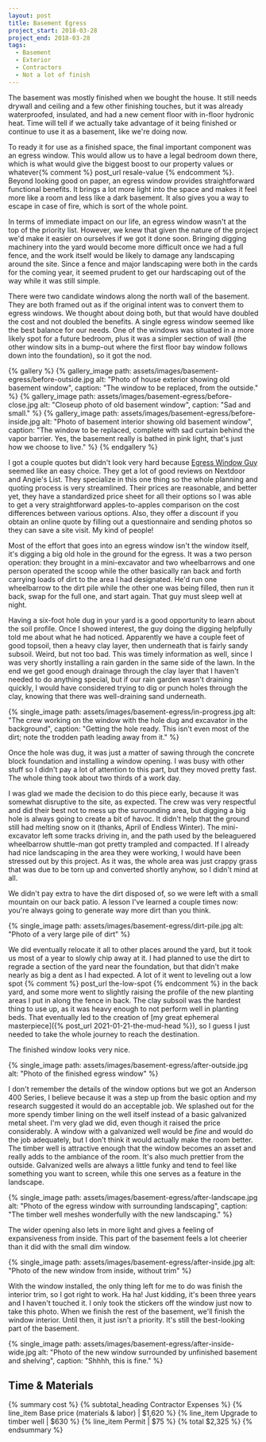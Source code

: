 ```yaml
---
layout: post
title: Basement Egress
project_start: 2018-03-28
project_end: 2018-03-28
tags:
  - Basement
  - Exterior
  - Contractors
  - Not a lot of finish
---
```


The basement was mostly finished when we bought the house.
It still needs drywall and ceiling and a few other finishing touches, but it was already waterproofed, insulated, and had a new cement floor with in-floor hydronic heat.
Time will tell if we actually take advantage of it being finished or continue to use it as a basement, like we're doing now.

To ready it for use as a finished space, the final important component was an egress window.
This would allow us to have a legal bedroom down there, which is what would give the biggest boost to our property values or whatever{% comment %} post_url resale-value {% endcomment %}.
Beyond looking good on paper, an egress window provides straightforward functional benefits.
It brings a lot more light into the space and makes it feel more like a room and less like a dark basement.
It also gives you a way to escape in case of fire, which is sort of the whole point.

In terms of immediate impact on our life, an egress window wasn't at the top of the priority list.
However, we knew that given the nature of the project we'd make it easier on ourselves if we got it done soon.
Bringing digging machinery into the yard would become more difficult once we had a full fence, and the work itself would be likely to damage any landscaping around the site.
Since a fence and major landscaping were both in the cards for the coming year, it seemed prudent to get our hardscaping out of the way while it was still simple.

There were two candidate windows along the north wall of the basement.
They are both framed out as if the original intent was to convert them to egress windows.
We thought about doing both, but that would have doubled the cost and not doubled the benefits.
A single egress window seemed like the best balance for our needs.
One of the windows was situated in a more likely spot for a future bedroom, plus it was a simpler section of wall (the other window sits in a bump-out where the first floor bay window follows down into the foundation), so it got the nod.

{% gallery %}
{% gallery_image path: assets/images/basement-egress/before-outside.jpg alt: "Photo of house exterior showing old basement window", caption: "The window to be replaced, from the outside." %}
{% gallery_image path: assets/images/basement-egress/before-close.jpg alt: "Closeup photo of old basement window", caption: "Sad and small." %}
{% gallery_image path: assets/images/basement-egress/before-inside.jpg alt: "Photo of basement interior showing old basement window", caption: "The window to be replaced, complete with sad curtain behind the vapor barrier. Yes, the basement really is bathed in pink light, that's just how we choose to live." %}
{% endgallery %}

I got a couple quotes but didn't look very hard because [Egress Window Guy](http://www.egresswindowguy.com/) seemed like an easy choice.
They get a lot of good reviews on Nextdoor and Angie's List.
They specialize in this one thing so the whole planning and quoting process is very streamlined.
Their prices are reasonable, and better yet, they have a standardized price sheet for all their options so I was able to get a very straightforward apples-to-apples comparison on the cost differences between various options.
Also, they offer a discount if you obtain an online quote by filling out a questionnaire and sending photos so they can save a site visit.
My kind of people!

Most of the effort that goes into an egress window isn't the window itself, it's digging a big old hole in the ground for the egress.
It was a two person operation: they brought in a mini-excavator and two wheelbarrows and one person operated the scoop while the other basically ran back and forth carrying loads of dirt to the area I had designated.
He'd run one wheelbarrow to the dirt pile while the other one was being filled, then run it back, swap for the full one, and start again.
That guy must sleep well at night.

Having a six-foot hole dug in your yard is a good opportunity to learn about the soil profile.
Once I showed interest, the guy doing the digging helpfully told me about what he had noticed.
Apparently we have a couple feet of good topsoil, then a heavy clay layer, then underneath that is fairly sandy subsoil.
Weird, but not too bad.
This was timely information as well, since I was very shortly installing a rain garden in the same side of the lawn.
In the end we get good enough drainage through the clay layer that I haven't needed to do anything special, but if our rain garden wasn't draining quickly, I would have considered trying to dig or punch holes through the clay, knowing that there was well-draining sand underneath.

{% single_image path: assets/images/basement-egress/in-progress.jpg alt: "The crew working on the window with the hole dug and excavator in the background", caption: "Getting the hole ready. This isn't even most of the dirt; note the trodden path leading away from it." %}

Once the hole was dug, it was just a matter of sawing through the concrete block foundation and installing a window opening.
I was busy with other stuff so I didn't pay a lot of attention to this part, but they moved pretty fast.
The whole thing took about two thirds of a work day.

I was glad we made the decision to do this piece early, because it was somewhat disruptive to the site, as expected.
The crew was very respectful and did their best not to mess up the surrounding area, but digging a big hole is always going to create a bit of havoc.
It didn't help that the ground still had melting snow on it (thanks, April of Endless Winter).
The mini-excavator left some tracks driving in, and the path used by the beleaguered wheelbarrow shuttle-man got pretty trampled and compacted.
If I already had nice landscaping in the area they were working, I would have been stressed out by this project.
As it was, the whole area was just crappy grass that was due to be torn up and converted shortly anyhow, so I didn't mind at all.

We didn't pay extra to have the dirt disposed of, so we were left with a small mountain on our back patio.
A lesson I've learned a couple times now: you're always going to generate way more dirt than you think.

{% single_image path: assets/images/basement-egress/dirt-pile.jpg alt: "Photo of a very large pile of dirt" %}

We did eventually relocate it all to other places around the yard, but it took us most of a year to slowly chip away at it.
I had planned to use the dirt to regrade a section of the yard near the foundation, but that didn't make nearly as big a dent as I had expected.
A lot of it went to leveling out a low spot {% comment %} post_url the-low-spot {% endcomment %} in the back yard, and some more went to slightly raising the profile of the new planting areas I put in along the fence in back.
The clay subsoil was the hardest thing to use up, as it was heavy enough to not perform well in planting beds.
That eventually led to the creation of [my great ephemeral masterpiece]({% post_url 2021-01-21-the-mud-head %}), so I guess I just needed to take the whole journey to reach the destination.

The finished window looks very nice.

{% single_image path: assets/images/basement-egress/after-outside.jpg alt: "Photo of the finished egress window" %}

I don't remember the details of the window options but we got an Anderson 400 Series, I believe because it was a step up from the basic option and my research suggested it would do an acceptable job.
We splashed out for the more spendy timber lining on the well itself instead of a basic galvanized metal sheet.
I'm very glad we did, even though it raised the price considerably.
A window with a galvanized well would be _fine_ and would do the job adequately, but I don't think it would actually make the room better.
The timber well is attractive enough that the window becomes an asset and really adds to the ambiance of the room.
It's also much prettier from the outside.
Galvanized wells are always a little funky and tend to feel like something you want to screen, while this one serves as a feature in the landscape.

{% single_image path: assets/images/basement-egress/after-landscape.jpg alt: "Photo of the egress window with surrounding landscaping", caption: "The timber well meshes wonderfully with the new landscaping." %}

The wider opening also lets in more light and gives a feeling of expansiveness from inside.
This part of the basement feels a lot cheerier than it did with the small dim window.

{% single_image path: assets/images/basement-egress/after-inside.jpg alt: "Photo of the new window from inside, without trim" %}

With the window installed, the only thing left for me to do was finish the interior trim, so I got right to work.
Ha ha!
Just kidding, it's been three years and I haven't touched it.
I only took the stickers off the window just now to take this photo.
When we finish the rest of the basement, we'll finish the window interior.
Until then, it just isn't a priority.
It's still the best-looking part of the basement.

{% single_image path: assets/images/basement-egress/after-inside-wide.jpg alt: "Photo of the new window surrounded by unfinished basement and shelving", caption: "Shhhh, this is fine." %}

## Time & Materials ##

{% summary cost %}
{% subtotal_heading Contractor Expenses %}
{% line_item Base price (materials & labor) | $1,620 %}
{% line_item Upgrade to timber well | $630 %}
{% line_item Permit | $75 %}
{% total $2,325 %}
{% endsummary %}
